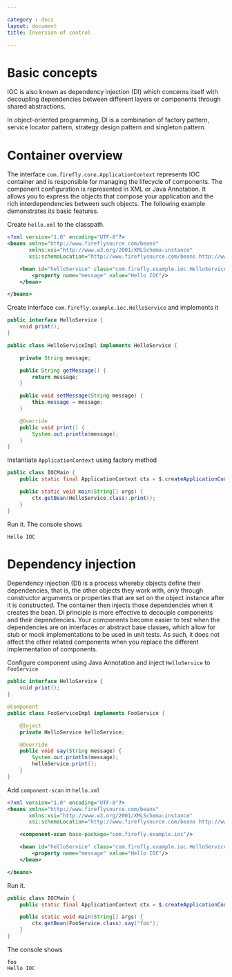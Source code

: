 ```yaml
---

category : docs
layout: document
title: Inversion of control

---
```



# Basic concepts
IOC is also known as dependency injection (DI) which concerns itself with decoupling dependencies between different layers or components through shared abstractions.

In object-oriented programming, DI is a combination of factory pattern, service locator pattern, strategy design pattern and singleton pattern.

# Container overview
The interface `com.firefly.core.ApplicationContext` represents IOC container and is responsible for managing the lifecycle of components. The component configuration is represented in XML or Java Annotation. It allows you to express the objects that compose your application and the rich interdependencies between such objects. The following example demonstrates its basic features.  

Create `hello.xml` to the classpath.
```xml
<?xml version="1.0" encoding="UTF-8"?>
<beans xmlns="http://www.fireflysource.com/beans"
       xmlns:xsi="http://www.w3.org/2001/XMLSchema-instance"
       xsi:schemaLocation="http://www.fireflysource.com/beans http://www.fireflysource.com/beans.xsd">

    <bean id="helloService" class="com.firefly.example.ioc.HelloService">
        <property name="message" value="Hello IOC"/>
    </bean>

</beans>
```

Create interface `com.firefly.example.ioc.HelloService` and implements it
```java
public interface HelloService {
    void print();
}

public class HelloServiceImpl implements HelloService {

    private String message;

    public String getMessage() {
        return message;
    }

    public void setMessage(String message) {
        this.message = message;
    }

    @Override
    public void print() {
        System.out.println(message);
    }
}
```

Instantiate `ApplicationContext` using factory method
```java
public class IOCMain {
    public static final ApplicationContext ctx = $.createApplicationContext("hello-ioc.xml");

    public static void main(String[] args) {
        ctx.getBean(HelloService.class).print();
    }
}
```

Run it. The console shows
```
Hello IOC
```

# Dependency injection
Dependency injection (DI) is a process whereby objects define their dependencies, that is, the other objects they work with, only through constructor arguments or properties that are set on the object instance after it is constructed. The container then injects those dependencies when it creates the bean. DI principle is more effective to decouple components and their dependencies. Your components become easier to test when the dependencies are on interfaces or abstract base classes, which allow for stub or mock implementations to be used in unit tests. As such, it does not affect the other related components when you replace the different implementation of components.

Configure component using Java Annotation and inject `HelloService` to `FooService`
```java
public interface HelloService {
    void print();
}

@Component
public class FooServiceImpl implements FooService {

    @Inject
    private HelloService helloService;

    @Override
    public void say(String message) {
        System.out.println(message);
        helloService.print();
    }
}
```

Add `component-scan` in `hello.xml`
```xml
<?xml version="1.0" encoding="UTF-8"?>
<beans xmlns="http://www.fireflysource.com/beans"
       xmlns:xsi="http://www.w3.org/2001/XMLSchema-instance"
       xsi:schemaLocation="http://www.fireflysource.com/beans http://www.fireflysource.com/beans.xsd">

    <component-scan base-package="com.firefly.example.ioc"/>

    <bean id="helloService" class="com.firefly.example.ioc.HelloServiceImpl">
        <property name="message" value="Hello IOC"/>
    </bean>

</beans>
```

Run it.
```java
public class IOCMain {
    public static final ApplicationContext ctx = $.createApplicationContext("hello-ioc.xml");

    public static void main(String[] args) {
        ctx.getBean(FooService.class).say("foo");
    }
}
```

The console shows
```
foo
Hello IOC
```
